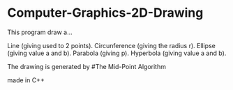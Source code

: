 # Computer-Graphics-2D-Drawing

This program draw a...

Line (giving used to 2 points).
Circunference (giving the radius r).
Ellipse (giving value a and b).
Parabola (giving p).
Hyperbola (giving value a and b).

The drawing is generated by
#The Mid-Point Algorithm

made in C++
